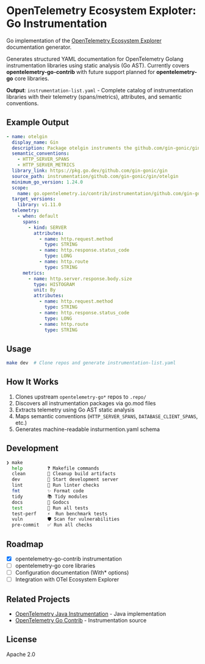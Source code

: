 # OpenTelemetry Ecosystem Exploter: Go Instrumentation

Go implementation of the [OpenTelemetry Ecosystem Explorer](https://github.com/open-telemetry/opentelemetry-java-instrumentation/blob/main/docs/contributing/documenting-instrumentation.md) documentation generator.

Generates structured YAML documentation for OpenTelemetry Golang instrumentation libraries using static analysis (Go AST). Currently covers **opentelemetry-go-contrib** with future support planned for **opentelemetry-go** core libraries.

**Output**: `instrumentation-list.yaml` - Complete catalog of instrumentation libraries with their telemetry (spans/metrics), attributes, and semantic conventions.

## Example Output

```yaml
- name: otelgin
  display_name: Gin
  description: Package otelgin instruments the github.com/gin-gonic/gin package.
  semantic_conventions:
    - HTTP_SERVER_SPANS
    - HTTP_SERVER_METRICS
  library_link: https://pkg.go.dev/github.com/gin-gonic/gin
  source_path: instrumentation/github.com/gin-gonic/gin/otelgin
  minimum_go_version: 1.24.0
  scope:
    name: go.opentelemetry.io/contrib/instrumentation/github.com/gin-gonic/gin/otelgin
  target_versions:
    library: v1.11.0
  telemetry:
    - when: default
      spans:
        - kind: SERVER
          attributes:
            - name: http.request.method
              type: STRING
            - name: http.response.status_code
              type: LONG
            - name: http.route
              type: STRING
      metrics:
        - name: http.server.response.body.size
          type: HISTOGRAM
          unit: By
          attributes:
            - name: http.request.method
              type: STRING
            - name: http.response.status_code
              type: LONG
            - name: http.route
              type: STRING
```

## Usage

```bash
make dev  # Clone repos and generate instrumentation-list.yaml
```

## How It Works

1. Clones upstream `opentelemetry-go*` repos to `.repo/`
2. Discovers all instrumentation packages via go.mod files
3. Extracts telemetry using Go AST static analysis
4. Maps semantic conventions (`HTTP_SERVER_SPANS`, `DATABASE_CLIENT_SPANS`, etc.)
5. Generates machine-readable insturmention.yaml schema

## Development

```bash
❯ make
  help         ❓ Makefile commands
  clean        🧹 Cleanup build artifacts
  dev          🚀 Start development server
  lint         🧹 Run linter checks
  fmt          ✨ Format code
  tidy         📚 Tidy modules
  docs         📖 Godocs
  test         🧪 Run all tests
  test-perf    ⚡  Run benchmark tests
  vuln         🛡️ Scan for vulnerabilities
  pre-commit   ✅ Run all checks
```

## Roadmap

- [x] opentelemetry-go-contrib instrumentation
- [ ] opentelemetry-go core libraries
- [ ] Configuration documentation (With* options)
- [ ] Integration with OTel Ecosystem Explorer

## Related Projects

- [OpenTelemetry Java Instrumentation](https://github.com/open-telemetry/opentelemetry-java-instrumentation) - Java implementation
- [OpenTelemetry Go Contrib](https://github.com/open-telemetry/opentelemetry-go-contrib) - Instrumentation source

## License

Apache 2.0
